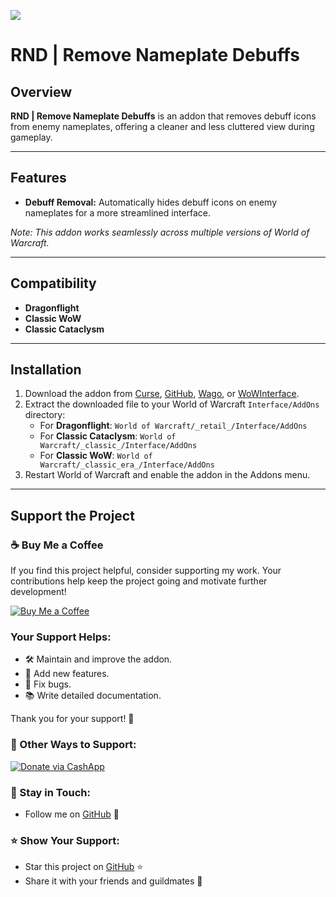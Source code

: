 [![](https://img.shields.io/static/v1?label=Donate&message=CashApp&color=brightgreen)](https://bit.ly/3fyxxSU)

# RND | Remove Nameplate Debuffs

## Overview
**RND | Remove Nameplate Debuffs** is an addon that removes debuff icons from enemy nameplates, offering a cleaner and less cluttered view during gameplay.

---

## Features
- **Debuff Removal:** Automatically hides debuff icons on enemy nameplates for a more streamlined interface.

*Note: This addon works seamlessly across multiple versions of World of Warcraft.*

---

## Compatibility
- **Dragonflight**
- **Classic WoW**
- **Classic Cataclysm**

---

## Installation
1. Download the addon from [Curse](https://www.curseforge.com/wow/addons/remove-nameplate-debuffs), [GitHub](https://github.com/donniedice/Remove_Nameplate_Debuffs), [Wago](https://addons.wago.io/addons/remove-nameplate-debuffs), or [WoWInterface](https://www.wowinterface.com/downloads/info26320-RemoveNameplateDebuffs.html).
2. Extract the downloaded file to your World of Warcraft `Interface/AddOns` directory:
   - For **Dragonflight**: `World of Warcraft/_retail_/Interface/AddOns`
   - For **Classic Cataclysm**: `World of Warcraft/_classic_/Interface/AddOns`
   - For **Classic WoW**: `World of Warcraft/_classic_era_/Interface/AddOns`
3. Restart World of Warcraft and enable the addon in the Addons menu.

---

## Support the Project

### ☕️ Buy Me a Coffee
If you find this project helpful, consider supporting my work. Your contributions help keep the project going and motivate further development!

[![Buy Me a Coffee](https://img.shields.io/badge/☕️-Buy%20Me%20a%20Coffee-orange?style=flat-square&logo=buy-me-a-coffee)](https://www.buymeacoffee.com/donniedice)

### Your Support Helps:
- 🛠️ Maintain and improve the addon.
- 🚀 Add new features.
- 🐛 Fix bugs.
- 📚 Write detailed documentation.

Thank you for your support! 🙏

### 💸 Other Ways to Support:
[![Donate via CashApp](https://img.shields.io/static/v1?label=Donate&message=CashApp&color=brightgreen)](https://bit.ly/3fyxxSU)

### 💬 Stay in Touch:
- Follow me on [GitHub](https://github.com/donniedice) 🐙

### ⭐️ Show Your Support:
- Star this project on [GitHub](https://github.com/donniedice/Remove_Nameplate_Debuffs) ⭐️
- Share it with your friends and guildmates 📢
